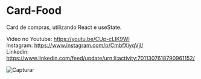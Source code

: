 # Card-Food
Card de compras, utilizando React e useState.

Video no Youtube: https://youtu.be/CUp-cLIK9WI </br>
Instagram: https://www.instagram.com/p/CmbfXiyqVjI/ </br> 
Linkedin: https://www.linkedin.com/feed/update/urn:li:activity:7011307618790961152/ </br>

![Capturar](https://user-images.githubusercontent.com/91435296/208988636-d20cf235-04b2-4e15-8e03-2279d83a70bb.PNG)
